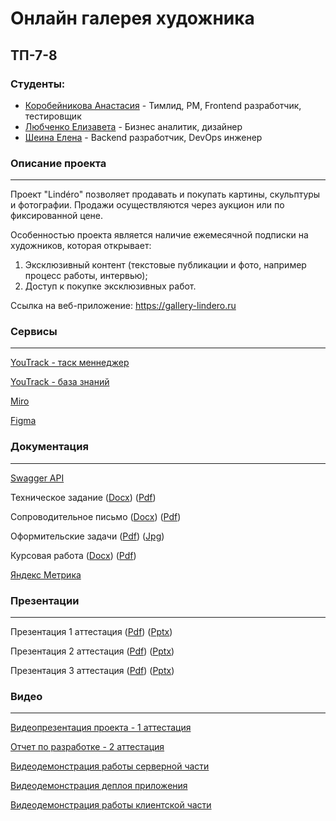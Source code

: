 # Онлайн галерея художника
## ТП-7-8
### Студенты:
- [Коробейникова Анастасия](https://github.com/korobasssss) - Тимлид, PM, Frontend разработчик, тестировщик
- [Любченко Елизавета](https://github.com/linkouwu) - Бизнес аналитик, дизайнер
- [Шеина Елена](https://github.com/raiden-20)  -  Backend разработчик, DevOps инженер

### Описание проекта
---
Проект "Lindéro" позволяет продавать и покупать картины, скульптуры и фотографии. Продажи осуществляются через аукцион или по фиксированной цене. 

Особенностью проекта является наличие ежемесячной подписки на художников, которая открывает:
  1. Эксклюзивный контент (текстовые публикации и фото, например процесс работы, интервью);
  2. Доступ к покупке эксклюзивных работ.

Ссылка на веб-приложение: https://gallery-lindero.ru
 

### Сервисы
---
[YouTrack - таск меннеджер](https://online-gallery.youtrack.cloud/agiles/159-2/current)

[YouTrack - база знаний](https://online-gallery.youtrack.cloud/articles/OG)

[Miro](https://miro.com/app/board/uXjVNqkFE7Q=/?share_link_id=337584141271)

[Figma](https://www.figma.com/file/xmcTy6ej7tSEEIU4bSWGko/Online-gallery?type=design&node-id=0%3A1&mode=design&t=5nymTrBTc3rGum0C-1)

### Документация
---

[Swagger API](https://www.gallery-lindero.ru/swagger-ui/index.html)

Техническое задание ([Docx](https://github.com/raiden-20/online_gallery/blob/main/Документация/Техническое%20задание/Техническое%20задание.docx)) ([Pdf](https://github.com/raiden-20/online_gallery/blob/main/Документация/Техническое%20задание/Техническое%20задание.pdf))

Сопроводительное письмо ([Docx](https://github.com/raiden-20/online_gallery/blob/main/Документация/Сопроводительное%20письмо/Сопроводительное%20письмо.docx)) ([Pdf](https://github.com/raiden-20/online_gallery/blob/main/Документация/Сопроводительное%20письмо/Сопроводительное%20письмо.pdf))

Оформительские задачи ([Pdf](https://github.com/raiden-20/online_gallery/blob/main/Документация/Оформительские%20задачи/Оформительские%20задачи.pdf)) ([Jpg](https://github.com/raiden-20/online_gallery/blob/main/Документация/Оформительские%20задачи/Оформительские%20задачи.jpg))

Курсовая работа ([Docx](https://github.com/raiden-20/online_gallery/blob/main/Документация/Курсовой%20проект/Курсовой%20проект.docx)) ([Pdf](https://github.com/raiden-20/online_gallery/blob/main/Документация/Курсовой%20проект/Курсовой%20проект.pdf))

[Яндекс Метрика](https://metrika.yandex.ru/overview?id=97428671&period=week&group=day&isMinSamplingEnabled=false&accuracy=1&isSamplingEnabled=true)

### Презентации
---

Презентация 1 аттестация ([Pdf](https://github.com/raiden-20/online_gallery/blob/main/Документация/Презентация/Аттестация%201/Презентация.pdf)) ([Pptx](https://github.com/raiden-20/online_gallery/blob/main/Документация/Презентация/Аттестация%201/Презентация.pptx))

Презентация 2 аттестация ([Pdf](https://github.com/raiden-20/online_gallery/blob/main/Документация/Презентация/Аттестация%202/Презентация.pdf)) ([Pptx](https://github.com/raiden-20/online_gallery/blob/main/Документация/Презентация/Аттестация%202/Презентация.pptx))

Презентация 3 аттестация ([Pdf](https://github.com/raiden-20/online_gallery/blob/main/Документация/Презентация/Аттестация%203/Презентация.pdf)) ([Pptx](https://github.com/raiden-20/online_gallery/blob/main/Документация/Презентация/Аттестация%203/Презентация.pptx))

### Видео
---
[Видеопрезентация проекта - 1 аттестация](https://youtu.be/BgPJE7r_WCw)

[Отчет по разработке - 2 аттестация](https://youtu.be/E73HUEOJmL8)

[Видеодемонстрация работы серверной части](https://youtu.be/i0RCB7xjmkk)

[Видеодемонстрация деплоя приложения](https://youtu.be/pUZItcZO0Y4)

[Видеодемонстрация работы клиентской части](https://youtu.be/DCe0fttBlfw)
